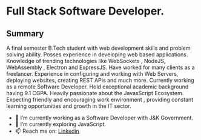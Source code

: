 # Full Stack Software Developer.

## Summary
A final semester B.Tech student with web development skills and problem solving ability. Posses experience in developing web based applications. Knowledge of trending technologies like WebSockets , NodeJS, WebAssembly , Electron and ExpressJS. Have worked for many clients as a freelancer. Experience in configuring and working with Web Servers, deploying websites, creating REST APIs and much more. Currently working as a remote Software Developer. Hold exceptional academic background having 9.1 CGPA. Heavily passionate about the JavasScript Ecosystem. Expecting friendly and encouraging work environment , providing constant learning opportunities and growth in the IT sector. 


- 🔭 I’m currently working as a Software Developer with J&K Government.
- 🌱 I’m currently exploring JavaScript.
- 📫 Reach me on: [Linkedin](https://www.linkedin.com/in/hyderdevelops/) 
